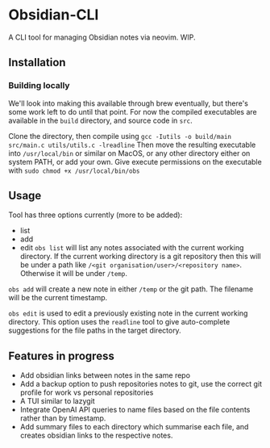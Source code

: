 # Obsidian-CLI

A CLI tool for managing Obsidian notes via neovim. WIP.

## Installation
### Building locally
We'll look into making this available through brew eventually, but there's some work left to do until that point. For now the compiled executables are available in the `build` directory, and source code in `src`.

Clone the directory, then compile using 
`gcc -Iutils -o build/main src/main.c utils/utils.c -lreadline`
Then move the resulting executable into `/usr/local/bin` or similar on MacOS, or any other directory either on system PATH, or add your own. Give execute permissions on the executable with
`sudo chmod +x /usr/local/bin/obs`

## Usage
Tool has three options currently (more to be added):
 - list
 - add
 - edit
`obs list` will list any notes associated with the current working directory. If the current working directory is a git repository then this will be under a path like `/<git organisation/user>/<repository name>`. Otherwise it will be under `/temp`.

`obs add` will create a new note in either `/temp` or the git path. The filename will be the current timestamp.

`obs edit` is used to edit a previously existing note in the current working directory. This option uses the `readline` tool to give auto-complete suggestions for the file paths in the target directory.

## Features in progress
 - Add obsidian links between notes in the same repo
 - Add a backup option to push repositories notes to git, use the correct git profile for work vs personal repositories 
 - A TUI similar to lazygit
 - Integrate OpenAI API queries to name files based on the file contents rather than by timestamp.
 - Add summary files to each directory which summarise each file, and creates obsidian links to the respective notes.
